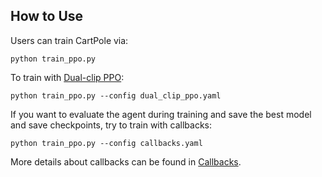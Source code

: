 ## How to Use

Users can train CartPole via:

```shell
python train_ppo.py
```


To train with [Dual-clip PPO](https://arxiv.org/abs/1912.09729):

```shell
python train_ppo.py --config dual_clip_ppo.yaml
```

If you want to evaluate the agent during training and save the best model and save checkpoints, try to train with callbacks:

```shell
python train_ppo.py --config callbacks.yaml
```

More details about callbacks can be found in [Callbacks](https://openrl-docs.readthedocs.io/en/latest/callbacks/index.html).